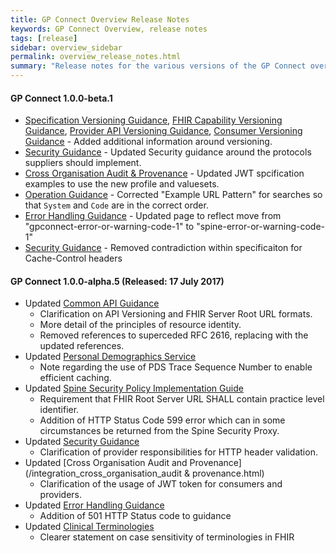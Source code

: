 ```yaml
---
title: GP Connect Overview Release Notes
keywords: GP Connect Overview, release notes
tags: [release]
sidebar: overview_sidebar
permalink: overview_release_notes.html
summary: "Release notes for the various versions of the GP Connect overview."
---
```


#### GP Connect 1.0.0-beta.1

- [Specification Versioning Guidance](development_fhir_versioning_specification_guidance.html), [FHIR Capability Versioning Guidance](development_fhir_versioning_capability_guidance.html), [Provider API Versioning Guidance](development_fhir_versioning_provider_guidance.html), [Consumer Versioning Guidance](development_fhir_versioning_consumer_guidance.html) - Added additional information around versioning.
- [Security Guidance](development_api_security_guidance.html) - Updated Security guidance around the protocols suppliers should implement.
- [Cross Organisation Audit & Provenance](integration_cross_organisation_audit_and_provenance.html) - Updated JWT spcification examples to use the new profile and valuesets.
- [Operation Guidance](development_fhir_operation_guidance.html#foundations-capability-interactions) - Corrected "Example URL Pattern" for searches so that `System` and `Code` are in the correct order.
- [Error Handling Guidance](development_fhir_error_handling_guidance.html) - Updated page to reflect move from "gpconnect-error-or-warning-code-1" to "spine-error-or-warning-code-1"
- [Security Guidance](development_api_security_guidance.html) - Removed contradiction within specificaiton for Cache-Control headers

#### GP Connect 1.0.0-alpha.5 (Released: 17 July 2017)

- Updated [Common API Guidance](development_fhir_api_guidance.html)
	- Clarification on API Versioning and FHIR Server Root URL formats.
	- More detail of the principles of resource identity.
	- Removed references to superceded RFC 2616, replacing with the updated references.
- Updated [Personal Demographics Service](integration_personal_demographic_service.html)
	- Note regarding the use of PDS Trace Sequence Number to enable efficient caching.
- Updated [Spine Security Policy Implementation Guide](integration_spine_security_proxy_implementation_guide.html)
	- Requirement that FHIR Root Server URL SHALL contain practice level identifier.
	- Addition of HTTP Status Code 599 error which can in some circumstances be returned from the Spine Security Proxy.
- Updated [Security Guidance](development_api_security_guidance.html)
	- Clarification of provider responsibilities for HTTP header validation.
- Updated [Cross Organisation Audit and Provenance](/integration_cross_organisation_audit &amp; provenance.html)
	- Clarification of the usage of JWT token for consumers and providers.
- Updated [Error Handling Guidance](development_fhir_error_handling_guidance.html)
	- Addition of 501 HTTP Status code to guidance
- Updated [Clinical Terminologies](design_clinical_terminologies.html)
	- Clearer statement on case sensitivity of terminologies in FHIR

